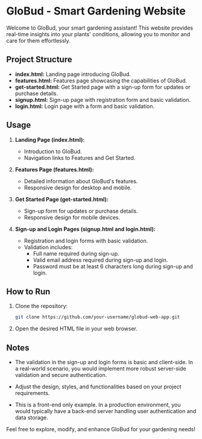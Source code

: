 # GloBud - Smart Gardening Website

Welcome to GloBud, your smart gardening assistant! This website provides real-time insights into your plants' conditions, allowing you to monitor and care for them effortlessly.

## Project Structure

- **index.html:** Landing page introducing GloBud.
- **features.html:** Features page showcasing the capabilities of GloBud.
- **get-started.html:** Get Started page with a sign-up form for updates or purchase details.
- **signup.html:** Sign-up page with registration form and basic validation.
- **login.html:** Login page with a form and basic validation.

## Usage

1. **Landing Page (index.html):**
   - Introduction to GloBud.
   - Navigation links to Features and Get Started.

2. **Features Page (features.html):**
   - Detailed information about GloBud's features.
   - Responsive design for desktop and mobile.

3. **Get Started Page (get-started.html):**
   - Sign-up form for updates or purchase details.
   - Responsive design for mobile devices.

4. **Sign-up and Login Pages (signup.html and login.html):**
   - Registration and login forms with basic validation.
   - Validation includes:
      - Full name required during sign-up.
      - Valid email address required during sign-up and login.
      - Password must be at least 6 characters long during sign-up and login.

## How to Run

1. Clone the repository:

    ```bash
    git clone https://github.com/your-username/globud-web-app.git
    ```

2. Open the desired HTML file in your web browser.

## Notes

- The validation in the sign-up and login forms is basic and client-side. In a real-world scenario, you would implement more robust server-side validation and secure authentication.

- Adjust the design, styles, and functionalities based on your project requirements.

- This is a front-end only example. In a production environment, you would typically have a back-end server handling user authentication and data storage.

Feel free to explore, modify, and enhance GloBud for your gardening needs!

